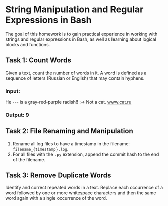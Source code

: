 # String Manipulation and Regular Expressions in Bash

The goal of this homework is to gain practical experience in working with strings and regular expressions in Bash, as well as learning about logical blocks and functions.

## Task 1: Count Words

Given a text, count the number of words in it. A word is defined as a sequence of letters (Russian or English) that may contain hyphens.

### Input:
He --- is a gray-red-purple radish!!
:->
Not a cat.
www.cat.ru

### Output: 9

## Task 2: File Renaming and Manipulation

1. Rename all log files to have a timestamp in the filename: `filename_{timestamp}.log`.
2. For all files with the `.py` extension, append the commit hash to the end of the filename.

## Task 3: Remove Duplicate Words

Identify and correct repeated words in a text. Replace each occurrence of a word followed by one or more whitespace characters and then the same word again with a single occurrence of the word.